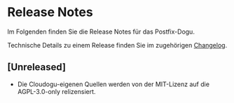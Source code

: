 # Release Notes

Im Folgenden finden Sie die Release Notes für das Postfix-Dogu.

Technische Details zu einem Release finden Sie im zugehörigen [Changelog](https://docs.cloudogu.com/de/docs/dogus/postfix/CHANGELOG/).

## [Unreleased]
- Die Cloudogu-eigenen Quellen werden von der MIT-Lizenz auf die AGPL-3.0-only relizensiert.